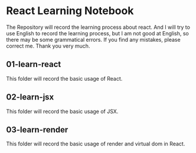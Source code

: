 # React Learning Notebook
The Repository will record the learning process about react. And I will try to use English to record the learning process, but I am not good at English, so there may be some grammatical errors. If you find any mistakes, please correct me. Thank you very much.

## 01-learn-react
This folder will record the basic usage of React. 

## 02-learn-jsx
This folder will record the basic usage of JSX.

## 03-learn-render
This folder will record the basic usage of render and virtual dom in React.